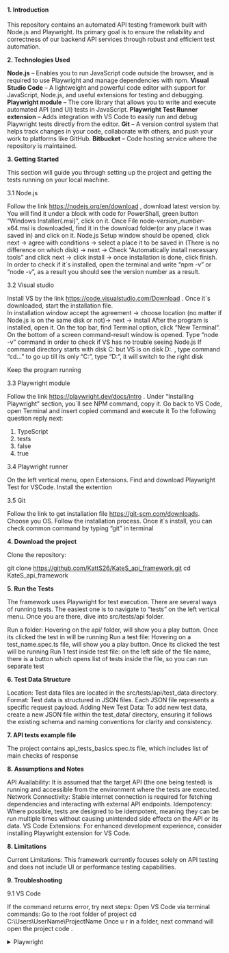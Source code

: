 #### **1. Introduction**
   
This repository contains an automated API testing framework built with Node.js and Playwright. Its primary goal is to ensure the reliability and correctness of our backend API services through robust and efficient test automation.

**2. Technologies Used**
   
**Node.js** – Enables you to run JavaScript code outside the browser, and is required to use Playwright and manage dependencies with npm.
**Visual Studio Code** – A lightweight and powerful code editor with support for JavaScript, Node.js, and useful extensions for testing and debugging.
**Playwright module** – The core library that allows you to write and execute automated API (and UI) tests in JavaScript.
**Playwright Test Runner extension** – Adds integration with VS Code to easily run and debug Playwright tests directly from the editor.
**Git** – A version control system that helps track changes in your code, collaborate with others, and push your work to platforms like GitHub.
**Bitbucket** –  Code hosting service where the repository is maintained.

**3. Getting Started**
   
This section will guide you through setting up the project and getting the tests running on your local machine.

3.1 Node.js

Follow the link https://nodejs.org/en/download , download latest version by. You will find it under a block with code for PowerShall, green button “Windows Installer(.msi)”,  click on it.
Once File  node-*version_number*-x64.msi  is downloaded, find it in the download folder(or any place it was saved in) and click on it.
Node.js Setup window should be opened, click next -> agree with conditions -> select a place it to be saved in (There is no difference on which disk) -> next -> Check “Automatically install necessary tools” and click next -> click install -> once installation is done, click finish.
In order to check if it`s installed, open the terminal and write “npm -v” or “node -v”, as a result you should see the version number as a result.

3.2 Visual studio

Install VS by the link https://code.visualstudio.com/Download . Once it`s downloaded, start the installation file.  
In installation window accept the agreement -> choose location (no matter if Node.js is on the same disk or not)-> next -> install
After the program is installed, open it. On the top bar, find Terminal option, click “New Terminal”. On the bottom of a screen command-result window is opened. Type “node -v” command in order to check if VS has no trouble seeing Node.js
If command directory starts with disk C: but VS is on disk D:. , type command “cd…” to go up till its only “C:”, type “D:”, it will switch to the right disk

Keep the program running 

3.3 Playwright module

Follow the link https://playwright.dev/docs/intro . Under “Installing Playwright” section, you`ll see NPM command, copy it. Go back to VS Code, open Terminal and insert copied command and execute it
To the following question reply next:
1) TypeScript
2) tests
3) false
4) true

3.4  Playwright runner

On the left vertical menu, open Extensions. Find and download Playwright Test for VSCode. Install the extention

3.5 Git

Follow the link to get installation file https://git-scm.com/downloads. Choose you OS. Follow the installation process. Once it`s install, you can check common command by typing “git” in terminal

**4. Download the project**

Clone the repository:

git clone https://github.com/KattS26/KateS_api_framework.git
cd KateS_api_framework

**5. Run the Tests**

The framework uses Playwright for test execution.
There are several ways of running tests. The easiest one is to navigate to “tests” on the left vertical menu. Once you are there, dive into  src/tests/api folder. 

Run a folder: Hovering on the api/ folder, will show you a play button. Once its clicked the test in  will be running 
Run a test file: Hovering on a test_name.spec.ts file, will show you a play button. Once its clicked the test will be running 
Run 1 test inside test file: on the left side of the file name, there is a button which opens list of tests inside the file, so you can run separate test 

**6. Test Data Structure**
   
Location: Test data files are located in the src/tests/api/test_data directory.
Format: Test data is structured in JSON files. Each JSON file represents a specific request payload.
Adding New Test Data: To add new test data, create a new JSON file within the test_data/ directory, ensuring it follows the existing schema and naming conventions for clarity and consistency.

**7. API tests example file**

The project contains api_tests_basics.spec.ts file, which includes list of main checks of response

**8. Assumptions and Notes**
   
API Availability: It is assumed that the target API (the one being tested) is running and accessible from the environment where the tests are executed.
Network Connectivity: Stable internet connection is required for fetching dependencies and interacting with external API endpoints.
Idempotency: Where possible, tests are designed to be idempotent, meaning they can be run multiple times without causing unintended side effects on the API or its data.
VS Code Extensions: For enhanced development experience, consider installing Playwright extension for VS Code.

**8. Limitations**
    
Current Limitations:
This framework currently focuses solely on API testing and does not include UI or performance testing capabilities.

**9. Troubleshooting**

9.1 VS Code

If the command returns error, try next steps:
Open VS Code via terminal commands:
Go to the root folder of project
cd C:\Users\UserName\ProjectName
Once u r in a folder, next command will open the project
code .


<details>

<summary>Playwright</summary>

9.2 Playwright 

If there are troubles with installation, try next:
Press Win + S combination,  find PowerShell, open it as administrator, by clicking right-button on the mouse 
Execute this command 
Set-ExecutionPolicy RemoteSigned
Once you see a question, type Y 
Close and re-open as administrator VS code 
In VS Code open terminal and execute the command 
npm init playwright@latest
Once it`s installed open powerShell again and execute next
Set-ExecutionPolicy Restricted
There could be a problem running tests due to lack of permission. In order to fix it, run VS Code as administrator.  
</details>

